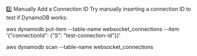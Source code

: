 
2️⃣ Manually Add a Connection ID
Try manually inserting a connection ID to test if DynamoDB works:

aws dynamodb put-item --table-name websocket_connections --item '{"connectionId": {"S": "test-connection-id"}}'

aws dynamodb scan --table-name websocket_connections